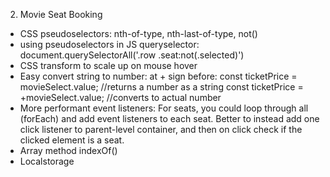 2. Movie Seat Booking

- CSS pseudoselectors: nth-of-type, nth-last-of-type, not()
- using pseudoselectors in JS queryselector:
  document.querySelectorAll('.row .seat:not(.selected)')
- CSS transform to scale up on mouse hover
- Easy convert string to number: at + sign before:
  const ticketPrice = movieSelect.value; //returns a number as a string
  const ticketPrice = +movieSelect.value; //converts to actual number
- More performant event listeners: For seats, you could loop through all (forEach) and add event listeners to each seat. Better to instead add one click listener to parent-level container, and then on click check if the clicked element is a seat.
- Array method indexOf()
- Localstorage
